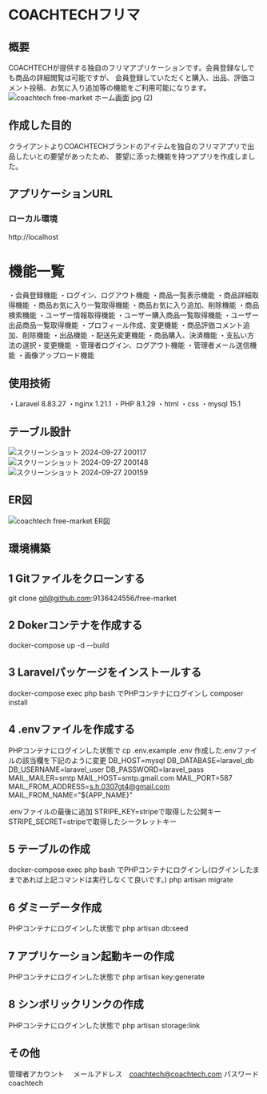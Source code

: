 # COACHTECHフリマ

## 概要
COACHTECHが提供する独自のフリマアプリケーションです。会員登録なしでも商品の詳細閲覧は可能ですが、
会員登録していただくと購入、出品、評価コメント投稿、お気に入り追加等の機能をご利用可能になります。
![coachtech free-market ホーム画面 jpg (2)](https://github.com/user-attachments/assets/0398cafa-9ad3-4d61-b5c5-2463f3c649e6)

## 作成した目的
クライアントよりCOACHTECHブランドのアイテムを独自のフリマアプリで出品したいとの要望があったため、
要望に添った機能を持つアプリを作成しました。

## アプリケーションURL
### ローカル環境
http://localhost

# 機能一覧
・会員登録機能
・ログイン、ログアウト機能
・商品一覧表示機能
・商品詳細取得機能
・商品お気に入り一覧取得機能
・商品お気に入り追加、削除機能
・商品検索機能
・ユーザー情報取得機能
・ユーザー購入商品一覧取得機能
・ユーザー出品商品一覧取得機能
・プロフィール作成、変更機能
・商品評価コメント追加、削除機能
・出品機能
・配送先変更機能
・商品購入、決済機能
・支払い方法の選択・変更機能
・管理者ログイン、ログアウト機能
・管理者メール送信機能
・画像アップロード機能

## 使用技術
・Laravel 8.83.27
・nginx 1.21.1
・PHP 8.1.29 
・html
・css
・mysql 15.1 

## テーブル設計
![スクリーンショット 2024-09-27 200117](https://github.com/user-attachments/assets/5876ae4f-807e-4630-9e78-9693335c729d)
![スクリーンショット 2024-09-27 200148](https://github.com/user-attachments/assets/cd9856bc-ec5e-43b6-b9de-4a50141849d5)
![スクリーンショット 2024-09-27 200159](https://github.com/user-attachments/assets/cbd8222d-4f74-4ac7-99e7-92d0a11e2a3b)

## ER図
![coachtech free-market ER図](https://github.com/user-attachments/assets/1aa394e3-86e9-4702-a536-7e5b7d051f3a)

## 環境構築
## 1 Gitファイルをクローンする
git clone git@github.com:9136424556/free-market

## 2 Dokerコンテナを作成する
docker-compose up -d --build

## 3 Laravelパッケージをインストールする
docker-compose exec php bash
でPHPコンテナにログインし
composer install

## 4 .envファイルを作成する
PHPコンテナにログインした状態で
cp .env.example .env
作成した.envファイルの該当欄を下記のように変更
DB_HOST=mysql
DB_DATABASE=laravel_db
DB_USERNAME=laravel_user
DB_PASSWORD=laravel_pass
MAIL_MAILER=smtp
MAIL_HOST=smtp.gmail.com
MAIL_PORT=587
MAIL_FROM_ADDRESS=s.h.0307gt4@gmail.com
MAIL_FROM_NAME="${APP_NAME}"

.envファイルの最後に追加
STRIPE_KEY=stripeで取得した公開キー
STRIPE_SECRET=stripeで取得したシークレットキー

## 5 テーブルの作成
docker-compose exec php bash
でPHPコンテナにログインし(ログインしたままであれば上記コマンドは実行しなくて良いです。)
php artisan migrate

## 6 ダミーデータ作成
PHPコンテナにログインした状態で
php artisan db:seed

## 7 アプリケーション起動キーの作成
PHPコンテナにログインした状態で
php artisan key:generate

## 8 シンボリックリンクの作成
PHPコンテナにログインした状態で
php artisan storage:link

## その他
管理者アカウント　
メールアドレス　coachtech@coachtech.com
パスワード　coachtech
